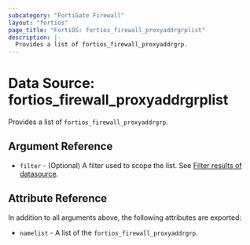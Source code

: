 ```yaml
---
subcategory: "FortiGate Firewall"
layout: "fortios"
page_title: "FortiOS: fortios_firewall_proxyaddrgrplist"
description: |-
  Provides a list of fortios_firewall_proxyaddrgrp.
---
```


# Data Source: fortios_firewall_proxyaddrgrplist
Provides a list of `fortios_firewall_proxyaddrgrp`.

## Argument Reference

* `filter` - (Optional) A filter used to scope the list. See [Filter results of datasource](https://registry.terraform.io/providers/fortinetdev/fortios/latest/docs/guides/fgt_filter).

## Attribute Reference

In addition to all arguments above, the following attributes are exported:

* `namelist` -  A list of the `fortios_firewall_proxyaddrgrp`.
